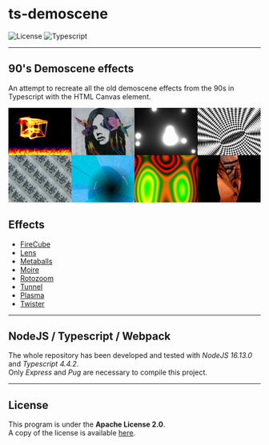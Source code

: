 # ts-demoscene

![License](https://img.shields.io/badge/license-Apache--2.0-blue.svg?style=flat-square)
![Typescript](https://img.shields.io/badge/Typescript-4.4.2-blue?style=flat-square)

---

## **90's Demoscene effects**

An attempt to recreate all the old demoscene effects from the 90s in Typescript with the HTML Canvas element.

![screenshot](./files/images/screenshot/effects.png)

## **Effects**

- [FireCube](./files/effects/ts-flames/README.md)
- [Lens](./files/effects/ts-lens/README.md)
- [Metaballs](./files/effects/ts-metaball/README.md)
- [Moire](./files/effects/ts-moire/README.md)
- [Rotozoom](./files/effects/ts-rotozoom/README.md)
- [Tunnel](./files/effects/ts-tunnel/README.md)
- [Plasma](./files/effects/ts-plasma/README.md)
- [Twister](./files/effects/ts-twister/README.md)

---

## NodeJS / Typescript / Webpack

The whole repository has been developed and tested with *NodeJS 16.13.0* and *Typescript 4.4.2*.  
Only *Express* and *Pug* are necessary to compile this project.

---

## License

This program is under the **Apache License 2.0**.  
A copy of the license is available [here](https://choosealicense.com/licenses/apache-2.0/).